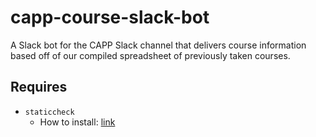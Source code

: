 # capp-course-slack-bot
A Slack bot for the CAPP Slack channel that delivers course information based off of our compiled spreadsheet of previously taken courses.

## Requires
- `staticcheck`
  - How to install: [link](https://staticcheck.dev/docs/running-staticcheck/cli/)
